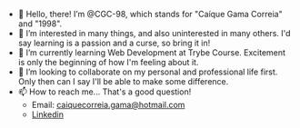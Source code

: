 - 👋 Hello, there! I’m @CGC-98, which stands for "Caíque Gama Correia" and "1998".
- 👀 I’m interested in many things, and also uninterested in many others. I'd say learning is a passion and a curse, so bring it in!
- 🌱 I’m currently learning Web Development at Trybe Course. Excitement is only the beginning of how I'm feeling about it.
- 💞️ I’m looking to collaborate on my personal and professional life first. Only then can I say I'll be able to make some difference.
- 📫 How to reach me... That's a good question!
  * Email: caiquecorreia.gama@hotmail.com
  * [Linkedin](https://www.linkedin.com/feed/)
